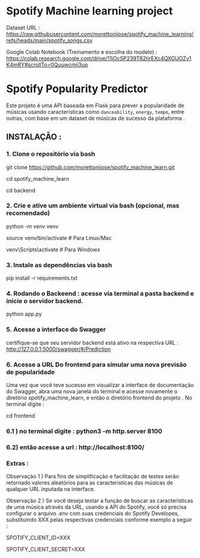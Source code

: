 # Spotify Machine learning project

Dataset URL : https://raw.githubusercontent.com/morettonijose/spotify_machine_learning/refs/heads/main/spotify_songs.csv 

Google Colab Notebook (Treinamento e escolha do modelo) : https://colab.research.google.com/drive/11iOcSP239T62tirEXc4QXGUOZy1K4mRY#scrollTo=0Quuwcmji3up

# Spotify Popularity Predictor

Este projeto é uma API baseada em Flask para prever a popularidade de músicas usando características como `danceability`, `energy`, `tempo`, entre outras, com base em um  dataset de músicas de sucesso da plataforma  .

## INSTALAÇÃO : 

### 1. Clone o repositório via bash

git clone https://github.com/morettonijose/spotify_machine_learn.git

cd spotify_machine_learn

cd backend

### 2. Crie e ative um ambiente virtual via bash (opcional, mas recomendado)

python -m venv venv

source venv/bin/activate  # Para Linux/Mac

venv\Scripts\activate  # Para Windows

###  3. Instale as dependências via bash

pip install -r requirements.txt

###  4. Rodando o Backeend  : acesse via terminal a pasta backend e inicie o servidor backend. 

python app.py

###  5. Acesse a interface do Swagger

certifique-se que seu servidor backend está ativo na respectiva URL : http://127.0.0.1:5000/swagger/#/Prediction

###  6. Acesse a URL Do frontend para simular uma nova previsão de popularidade

Uma vez que você teve sucesso em visualizar a interface de documentação do Swagger, abra uma nova janela do terminal e acesse novamente o diretório spotify_machine_learn, e então o diretório frontend do projeto . No terminal digite :

cd frontend


###  6.1 ) no terminal digite : python3 -m http.server 8100

###  6.2) então acesse a url : http://localhost:8100/ 



###  Extras : 


Observação 1 )  Para fins de simplificação e facilitação  de testes  serão retornado  valores aleatórios para as caracteristicas das músicas de qualquer URL inputada  na interface. 
    

Observação 2 ) Se você deseja testar a função de buscar as caracteristicas de uma música através da URL, usando a  API do Spotify, você só precisa configurar o arquivo .env com suas credenciais do Spotify Developes, substituindo XXX pelas respectivas credenciais conforme exemplo a seguir : 

SPOTIFY_CLIENT_ID=XXX

SPOTIFY_CLIENT_SECRET=XXX


